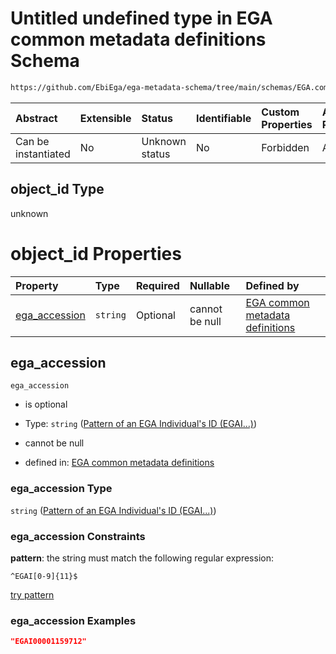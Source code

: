 # Untitled undefined type in EGA common metadata definitions Schema

```txt
https://github.com/EbiEga/ega-metadata-schema/tree/main/schemas/EGA.common-definitions.json#/definitions/object-id-and-object-type-check/anyOf/11/properties/object_id
```



| Abstract            | Extensible | Status         | Identifiable | Custom Properties | Additional Properties | Access Restrictions | Defined In                                                                                           |
| :------------------ | :--------- | :------------- | :----------- | :---------------- | :-------------------- | :------------------ | :--------------------------------------------------------------------------------------------------- |
| Can be instantiated | No         | Unknown status | No           | Forbidden         | Allowed               | none                | [EGA.common-definitions.json\*](../../../schemas/EGA.common-definitions.json "open original schema") |

## object\_id Type

unknown

# object\_id Properties

| Property                         | Type     | Required | Nullable       | Defined by                                                                                                                                                                                                                                                                                                                                                                                                                                          |
| :------------------------------- | :------- | :------- | :------------- | :-------------------------------------------------------------------------------------------------------------------------------------------------------------------------------------------------------------------------------------------------------------------------------------------------------------------------------------------------------------------------------------------------------------------------------------------------- |
| [ega\_accession](#ega_accession) | `string` | Optional | cannot be null | [EGA common metadata definitions](ega-12-definitions-check-that-the-object_ids-accession-pattern-and-object_type-match-anyof-individual-object_id-and-object_type-check-properties-object_id-properties-pattern-of-an-ega-individuals-id-egai.md "https://github.com/EbiEga/ega-metadata-schema/tree/main/schemas/EGA.common-definitions.json#/definitions/object-id-and-object-type-check/anyOf/11/properties/object_id/properties/ega_accession") |

## ega\_accession



`ega_accession`

* is optional

* Type: `string` ([Pattern of an EGA Individual's ID (EGAI...)](ega-12-definitions-check-that-the-object_ids-accession-pattern-and-object_type-match-anyof-individual-object_id-and-object_type-check-properties-object_id-properties-pattern-of-an-ega-individuals-id-egai.md))

* cannot be null

* defined in: [EGA common metadata definitions](ega-12-definitions-check-that-the-object_ids-accession-pattern-and-object_type-match-anyof-individual-object_id-and-object_type-check-properties-object_id-properties-pattern-of-an-ega-individuals-id-egai.md "https://github.com/EbiEga/ega-metadata-schema/tree/main/schemas/EGA.common-definitions.json#/definitions/object-id-and-object-type-check/anyOf/11/properties/object_id/properties/ega_accession")

### ega\_accession Type

`string` ([Pattern of an EGA Individual's ID (EGAI...)](ega-12-definitions-check-that-the-object_ids-accession-pattern-and-object_type-match-anyof-individual-object_id-and-object_type-check-properties-object_id-properties-pattern-of-an-ega-individuals-id-egai.md))

### ega\_accession Constraints

**pattern**: the string must match the following regular expression:&#x20;

```regexp
^EGAI[0-9]{11}$
```

[try pattern](https://regexr.com/?expression=%5EEGAI%5B0-9%5D%7B11%7D%24 "try regular expression with regexr.com")

### ega\_accession Examples

```json
"EGAI00001159712"
```
